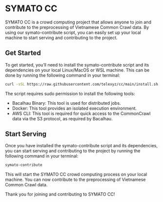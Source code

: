 # SYMATO CC
SYMATO CC is a crowd computing project that allows anyone to join and contribute to the preprocessing of Vietnamese Common Crawl data. By using our symato-contribute script, you can easily set up your local machine to start serving and contributing to the project.

## Get Started
To get started, you’ll need to install the symato-contribute script and its dependencies on your local Linux/MacOS or WSL machine. This can be done by running the following command in your terminal:

```bash
curl -sSL https://raw.githubusercontent.com/telexyz/cc/main/install.sh | sudo bash
```

The script requires sudo permission to install the following tools:

- Bacalhau Binary: This tool is used for distributed jobs.
- Docker: This tool provides an isolated execution environment.
- AWS CLI: This tool is required for quick access to the CommonCrawl data via the S3 protocol, as required by Bacalhau.

## Start Serving
Once you have installed the symato-contribute script and its dependencies, you can start serving and contributing to the project by running the following command in your terminal:

```bash
symato-contribute
```

This will start the SYMATO CC crowd computing process on your local machine. You can now contribute to the preprocessing of Vietnamese Common Crawl data.

Thank you for joining and contributing to SYMATO CC!
